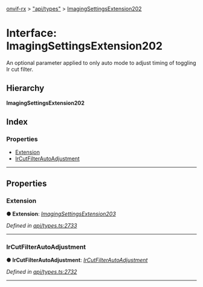 [onvif-rx](../README.md) > ["api/types"](../modules/_api_types_.md) > [ImagingSettingsExtension202](../interfaces/_api_types_.imagingsettingsextension202.md)

# Interface: ImagingSettingsExtension202

An optional parameter applied to only auto mode to adjust timing of toggling Ir cut filter.

## Hierarchy

**ImagingSettingsExtension202**

## Index

### Properties

* [Extension](_api_types_.imagingsettingsextension202.md#extension)
* [IrCutFilterAutoAdjustment](_api_types_.imagingsettingsextension202.md#ircutfilterautoadjustment)

---

## Properties

<a id="extension"></a>

###  Extension

**● Extension**: *[ImagingSettingsExtension203](_api_types_.imagingsettingsextension203.md)*

*Defined in [api/types.ts:2733](https://github.com/patrickmichalina/onvif-rx/blob/1596479/src/api/types.ts#L2733)*

___
<a id="ircutfilterautoadjustment"></a>

###  IrCutFilterAutoAdjustment

**● IrCutFilterAutoAdjustment**: *[IrCutFilterAutoAdjustment](_api_types_.ircutfilterautoadjustment.md)*

*Defined in [api/types.ts:2732](https://github.com/patrickmichalina/onvif-rx/blob/1596479/src/api/types.ts#L2732)*

___

